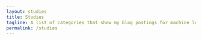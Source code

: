 ```yaml
---
layout: studies
title: Studies
tagline: A list of categories that show my blog postings for machine learning studies or development skills
permalink: /studies
---
```

